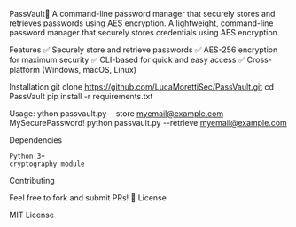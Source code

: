 PassVault🔐
A command-line password manager that securely stores and retrieves passwords using AES encryption. A lightweight, command-line password manager that securely stores credentials using AES encryption.

Features
✅ Securely store and retrieve passwords
✅ AES-256 encryption for maximum security
✅ CLI-based for quick and easy access
✅ Cross-platform (Windows, macOS, Linux)

Installation
git clone https://github.com/LucaMorettiSec/PassVault.git
cd PassVault
pip install -r requirements.txt

Usage:
ython passvault.py --store myemail@example.com MySecurePassword!
python passvault.py --retrieve myemail@example.com

Dependencies

    Python 3+
    cryptography module

Contributing

Feel free to fork and submit PRs! 🚀
License

MIT License
